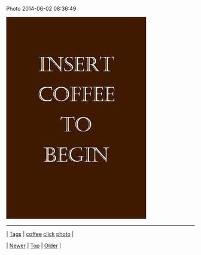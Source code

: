 <!--
title: Photo 2014-06-02 08
date: 2020-06-28T15:27:00.314Z
tags: coffee, click, photo
-->


Photo 2014-06-02 08:36:49

![](87581034514-0.jpg)

<!--BOTTOM-POST-NAVIGATION-->
---

| [Tags](tags.md) | [coffee](tag-coffee.md) [click](tag-click.md) [photo](tag-photo.md) |

| [Newer](87579219169.md) | [Top](index.md) | [Older](87585541834.md) |